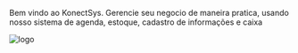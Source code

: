 Bem vindo ao KonectSys.
Gerencie seu negocio de maneira pratica, usando nosso sistema de agenda, estoque, cadastro de informações e caixa

![logo](https://github.com/KAHISS/KonectSys/assets/125609909/c12b38ef-b388-44ab-a424-c2ac9414f89f)
